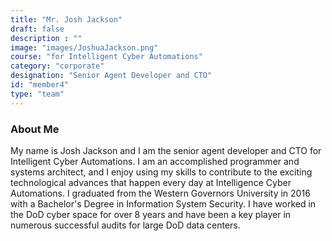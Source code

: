 ```yaml
---
title: "Mr. Josh Jackson"
draft: false
description : ""
image: "images/JoshuaJackson.png"
course: "for Intelligent Cyber Automations"
category: "corporate"
designation: "Senior Agent Developer and CTO"
id: "member4"
type: "team"
---
```


### About Me

My name is Josh Jackson and I am the senior agent developer and CTO for Intelligent Cyber Automations. I am an accomplished programmer and systems architect, and I enjoy using my skills to contribute to the exciting technological advances that happen every day at Intelligence Cyber Automations. I graduated from the Western Governors University in 2016 with a Bachelor's Degree in Information System Security. I have worked in the DoD cyber space for over 8 years and have been a key player in numerous successful audits for large DoD data centers.
